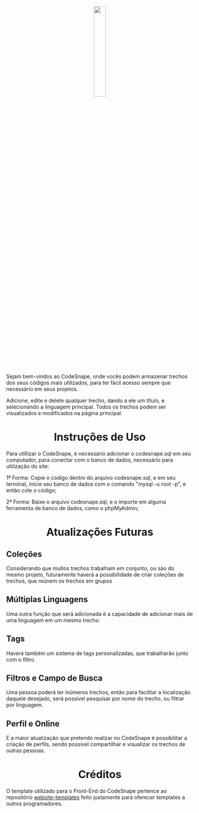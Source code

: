 <div align="center">
<img style="width: 25%;" src="https://github.com/Thiago0808/CodeSnape/assets/141963700/fdb4643c-c9a5-4804-8596-dae491f34e17" />
</div>

Sejam bem-vindos ao CodeSnape, onde vocês podem armazenar trechos dos seus códigos mais utilizados, para ter fácil acesso sempre que necessário em seus projetos.

Adicione, edite e delete qualquer trecho, dando a ele um título, e selecionando a linguagem principal. Todos os trechos podem ser visualizados e modificados na página principal.

<h1 align="center">Instruções de Uso</h1>

Para utillizar o CodeSnape, é necessário adicionar o codesnape.sql em seu computador, para conectar com o banco de dados, necessário para utilização do site:

1ª Forma: Copie o código dentro do arquivo codesnape.sql, e em seu terminal, inicie seu banco de dados com o comando "mysql -u root -p", e então cole o código;

2ª Forma: Baixe o arquivo codesnape.sql, e o importe em alguma ferramenta de banco de dados, como o phpMyAdmin;

<h1 align="center">Atualizações Futuras</h1>

<h2 align="left">Coleções</h1>

Considerando que muitos trechos trabalham em conjunto, ou são do mesmo projeto, futuramente haverá a possibilidade de criar coleções de trechos, que reúnem os trechos em grupos

<h2 align="left">Múltiplas Linguagens</h1>

Uma outra função que será adicionada é a capacidade de adicionar mais de uma linguagem em um mesmo trecho.

<h2 align="left">Tags</h1>

Haverá também um sistema de tags personalizadas, que trabalharão junto com o filtro.

<h2 align="left">Filtros e Campo de Busca</h1>

Uma pessoa poderá ter inúmeros trechos, então para facilitar a localização daquele desejado, será possível pesquisar por nome do trecho, ou filtrar por linguagem.

<h2 align="left">Perfil e Online</h1>

E a maior atualização que pretendo realizar no CodeSnape é possibilitar a criação de perfils, sendo possível compartilhar e visualizar os trechos de outras pessoas.

<h1 align="center">Créditos</h1>

O template utilizado para o Front-End do CodeSnape pertence ao repositório <a href="https://github.com/learning-zone/website-templates">website-templates</a> feito justamente para oferecer templates a outros programadores.

